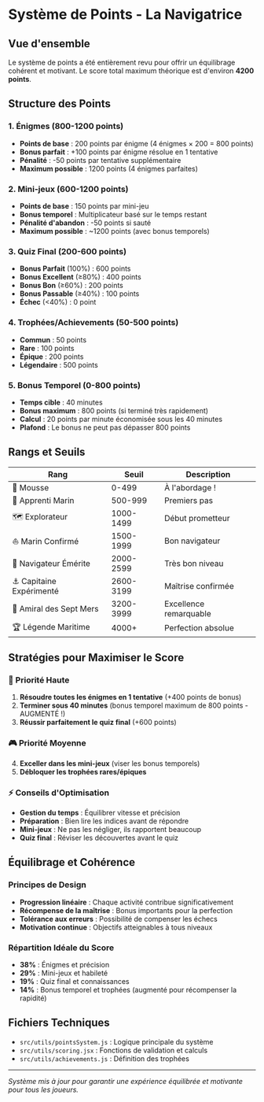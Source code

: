 # Système de Points - La Navigatrice

## Vue d'ensemble

Le système de points a été entièrement revu pour offrir un équilibrage cohérent et motivant. Le score total maximum théorique est d'environ **4200 points**.

## Structure des Points

### 1. Énigmes (800-1200 points)
- **Points de base** : 200 points par énigme (4 énigmes × 200 = 800 points)
- **Bonus parfait** : +100 points par énigme résolue en 1 tentative
- **Pénalité** : -50 points par tentative supplémentaire
- **Maximum possible** : 1200 points (4 énigmes parfaites)

### 2. Mini-jeux (600-1200 points)
- **Points de base** : 150 points par mini-jeu
- **Bonus temporel** : Multiplicateur basé sur le temps restant
- **Pénalité d'abandon** : -50 points si sauté
- **Maximum possible** : ~1200 points (avec bonus temporels)

### 3. Quiz Final (200-600 points)
- **Bonus Parfait** (100%) : 600 points
- **Bonus Excellent** (≥80%) : 400 points
- **Bonus Bon** (≥60%) : 200 points
- **Bonus Passable** (≥40%) : 100 points
- **Échec** (<40%) : 0 point

### 4. Trophées/Achievements (50-500 points)
- **Commun** : 50 points
- **Rare** : 100 points
- **Épique** : 200 points
- **Légendaire** : 500 points

### 5. Bonus Temporel (0-800 points)
- **Temps cible** : 40 minutes
- **Bonus maximum** : 800 points (si terminé très rapidement)
- **Calcul** : 20 points par minute économisée sous les 40 minutes
- **Plafond** : Le bonus ne peut pas dépasser 800 points

## Rangs et Seuils

| Rang | Seuil | Description |
|------|-------|-------------|
| 🐚 Mousse | 0-499 | À l'abordage ! |
| 🌊 Apprenti Marin | 500-999 | Premiers pas |
| 🗺️ Explorateur | 1000-1499 | Début prometteur |
| ⛵ Marin Confirmé | 1500-1999 | Bon navigateur |
| 🧭 Navigateur Émérite | 2000-2599 | Très bon niveau |
| ⚓ Capitaine Expérimenté | 2600-3199 | Maîtrise confirmée |
| 👑 Amiral des Sept Mers | 3200-3999 | Excellence remarquable |
| 🏆 Légende Maritime | 4000+ | Perfection absolue |

## Stratégies pour Maximiser le Score

### 🎯 Priorité Haute
1. **Résoudre toutes les énigmes en 1 tentative** (+400 points de bonus)
2. **Terminer sous 40 minutes** (bonus temporel maximum de 800 points - AUGMENTÉ !)
3. **Réussir parfaitement le quiz final** (+600 points)

### 🎮 Priorité Moyenne
4. **Exceller dans les mini-jeux** (viser les bonus temporels)
5. **Débloquer les trophées rares/épiques**

### ⚡ Conseils d'Optimisation
- **Gestion du temps** : Équilibrer vitesse et précision
- **Préparation** : Bien lire les indices avant de répondre
- **Mini-jeux** : Ne pas les négliger, ils rapportent beaucoup
- **Quiz final** : Réviser les découvertes avant le quiz

## Équilibrage et Cohérence

### Principes de Design
- **Progression linéaire** : Chaque activité contribue significativement
- **Récompense de la maîtrise** : Bonus importants pour la perfection
- **Tolérance aux erreurs** : Possibilité de compenser les échecs
- **Motivation continue** : Objectifs atteignables à tous niveaux

### Répartition Idéale du Score
- **38%** : Énigmes et précision
- **29%** : Mini-jeux et habileté
- **19%** : Quiz final et connaissances
- **14%** : Bonus temporel et trophées (augmenté pour récompenser la rapidité)

## Fichiers Techniques

- `src/utils/pointsSystem.js` : Logique principale du système
- `src/utils/scoring.jsx` : Fonctions de validation et calculs
- `src/utils/achievements.js` : Définition des trophées

---

*Système mis à jour pour garantir une expérience équilibrée et motivante pour tous les joueurs.*